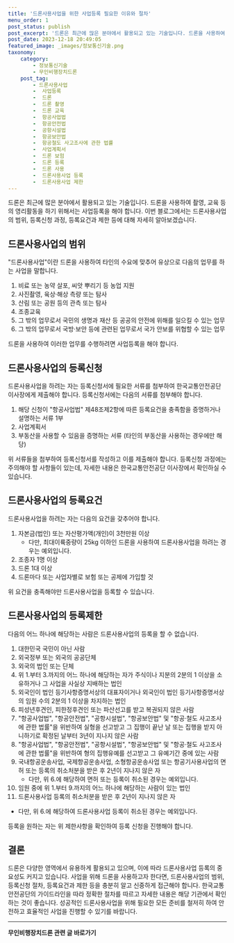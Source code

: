 ```yaml
---
title: '드론사용사업을 위한 사업등록 필요한 이유와 절차'
menu_order: 1
post_status: publish
post_excerpt: '드론은 최근에 많은 분야에서 활용되고 있는 기술입니다. 드론을 사용하여 촬영, 교육 등의 영리활동을 하기 위해서는 사업등록을 해야 합니다. 이번 블로그에서는 드론사용사업의 범위, 등록신청 과정, 등록요건과 제한 등에 대해 자세히 알아보겠습니다.'
post_date: 2023-12-18 20:49:05
featured_image: _images/정보통신기술.png
taxonomy:
    category:
        - 정보통신기술
        - 무인비행장치드론
    post_tag:
        - 드론사용사업
        -  사업등록
        -  드론
        -  드론 촬영
        -  드론 교육
        -  항공사업법
        -  항공안전법
        -  공항시설법
        -  항공보안법
        -  항공철도 사고조사에 관한 법률
        -  사업계획서
        -  드론 보험
        -  드론 등록
        -  드론 사용
        -  드론사용사업 등록
        -  드론사용사업 제한
---
```



드론은 최근에 많은 분야에서 활용되고 있는 기술입니다. 드론을 사용하여 촬영, 교육 등의 영리활동을 하기 위해서는 사업등록을 해야 합니다. 이번 블로그에서는 드론사용사업의 범위, 등록신청 과정, 등록요건과 제한 등에 대해 자세히 알아보겠습니다.

## 드론사용사업의 범위

"드론사용사업"이란 드론을 사용하여 타인의 수요에 맞추어 유상으로 다음의 업무를 하는 사업을 말합니다.

1. 비료 또는 농약 살포, 씨앗 뿌리기 등 농업 지원
2. 사진촬영, 육상·해상 측량 또는 탐사
3. 산림 또는 공원 등의 관측 또는 탐사
4. 조종교육
5. 그 밖의 업무로서 국민의 생명과 재산 등 공공의 안전에 위해를 일으킬 수 있는 업무
6. 그 밖의 업무로서 국방·보안 등에 관련된 업무로서 국가 안보를 위협할 수 있는 업무

드론을 사용하여 이러한 업무를 수행하려면 사업등록을 해야 합니다.

## 드론사용사업의 등록신청

드론사용사업을 하려는 자는 등록신청서에 필요한 서류를 첨부하여 한국교통안전공단 이사장에게 제출해야 합니다. 등록신청서에는 다음의 서류를 첨부해야 합니다.

1. 해당 신청이 "항공사업법" 제48조제2항에 따른 등록요건을 충족함을 증명하거나 설명하는 서류 1부
2. 사업계획서
3. 부동산을 사용할 수 있음을 증명하는 서류 (타인의 부동산을 사용하는 경우에만 해당)

위 서류들을 첨부하여 등록신청서를 작성하고 이를 제출해야 합니다. 등록신청 과정에는 주의해야 할 사항들이 있는데, 자세한 내용은 한국교통안전공단 이사장에서 확인하실 수 있습니다.

## 드론사용사업의 등록요건

드론사용사업을 하려는 자는 다음의 요건을 갖추어야 합니다.

1. 자본금(법인) 또는 자산평가액(개인)이 3천만원 이상
   - 다만, 최대이륙중량이 25kg 이하인 드론을 사용하여 드론사용사업을 하려는 경우는 예외입니다.
2. 조종자 1명 이상
3. 드론 1대 이상
4. 드론마다 또는 사업자별로 보험 또는 공제에 가입할 것

위 요건을 충족해야만 드론사용사업을 등록할 수 있습니다.

## 드론사용사업의 등록제한

다음의 어느 하나에 해당하는 사람은 드론사용사업의 등록을 할 수 없습니다.

1. 대한민국 국민이 아닌 사람
2. 외국정부 또는 외국의 공공단체
3. 외국의 법인 또는 단체
4. 위 1.부터 3.까지의 어느 하나에 해당하는 자가 주식이나 지분의 2분의 1 이상을 소유하거나 그 사업을 사실상 지배하는 법인
5. 외국인이 법인 등기사항증명서상의 대표자이거나 외국인이 법인 등기사항증명서상의 임원 수의 2분의 1 이상을 차지하는 법인
6. 피성년후견인, 피한정후견인 또는 파산선고를 받고 복권되지 않은 사람
7. "항공사업법", "항공안전법", "공항시설법", "항공보안법" 및 "항공·철도 사고조사에 관한 법률"을 위반하여 실형을 선고받고 그 집행이 끝난 날 또는 집행을 받지 아니하기로 확정된 날부터 3년이 지나지 않은 사람
8. "항공사업법", "항공안전법", "공항시설법", "항공보안법" 및 "항공·철도 사고조사에 관한 법률"을 위반하여 형의 집행유예를 선고받고 그 유예기간 중에 있는 사람
9. 국내항공운송사업, 국제항공운송사업, 소형항공운송사업 또는 항공기사용사업의 면허 또는 등록의 취소처분을 받은 후 2년이 지나지 않은 자
   - 다만, 위 6.에 해당하여 면허 또는 등록이 취소된 경우는 예외입니다.
10. 임원 중에 위 1.부터 9.까지의 어느 하나에 해당하는 사람이 있는 법인
11. 드론사용사업 등록의 취소처분을 받은 후 2년이 지나지 않은 자
   - 다만, 위 6.에 해당하여 드론사용사업 등록이 취소된 경우는 예외입니다.

등록을 원하는 자는 위 제한사항을 확인하여 등록 신청을 진행해야 합니다.

## 결론

드론은 다양한 영역에서 유용하게 활용되고 있으며, 이에 따라 드론사용사업 등록의 중요성도 커지고 있습니다. 사업을 위해 드론을 사용하고자 한다면, 드론사용사업의 범위, 등록신청 절차, 등록요건과 제한 등을 충분히 알고 신중하게 접근해야 합니다. 한국교통안전공단의 가이드라인을 따라 정확한 절차를 따르고 자세한 내용은 해당 기관에서 확인하는 것이 좋습니다. 성공적인 드론사용사업을 위해 필요한 모든 준비를 철저히 하여 안전하고 효율적인 사업을 진행할 수 있기를 바랍니다.
<!-- wp:separator -->
<hr class="wp-block-separator has-alpha-channel-opacity"/>
<!-- /wp:separator -->

<!-- wp:group {"backgroundColor":"base","layout":{"type":"constrained"}} -->
<div class="wp-block-group has-base-background-color has-background"><!-- wp:paragraph {"align":"center","fontSize":"medium"} -->
<p class="has-text-align-center has-large-font-size"><strong>무인비행장치드론 관련 글 바로가기</strong></p>
<!-- /wp:paragraph -->


<!-- wp:latest-posts
{"categories":[{"id":35015,"count":19,"description":"","link":"https://uknowlaw.com/category/%eb%ac%b4%ec%9d%b8%eb%b9%84%ed%96%89%ec%9e%a5%ec%b9%98%eb%93%9c%eb%a1%a0/","name":"무인비행장치드론","slug":"무인비행장치드론","taxonomy":"category","parent":0,"meta":[],"_links":{"self":[{"href":"https://uknowlaw.com/wp-json/wp/v2/categories/35015"}],"collection":[{"href":"https://uknowlaw.com/wp-json/wp/v2/categories"}],"about":[{"href":"https://uknowlaw.com/wp-json/wp/v2/taxonomies/category"}],"wp:post_type":[{"href":"https://uknowlaw.com/wp-json/wp/v2/posts?categories=35015"}],"curies":[{"name":"wp","href":"https://api.w.org/{rel}","templated":true}]}}],"postsToShow":100,"excerptLength":28,"postLayout":"grid","columns":2,"featuredImageAlign":"left","featuredImageSizeSlug":"large","fontSize":"small"} /--></div>
<!-- /wp:group -->